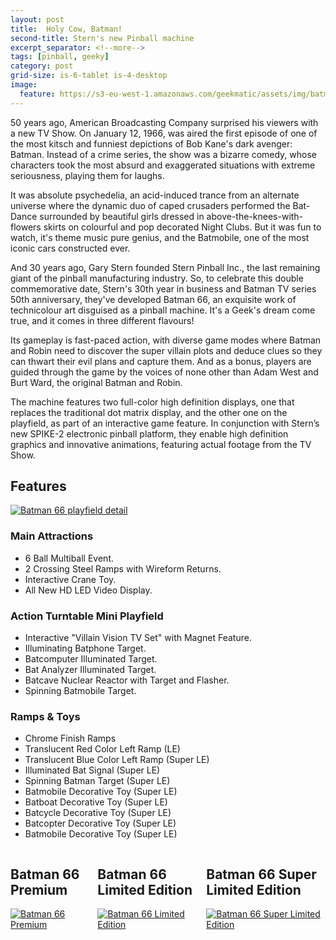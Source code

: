 ```yaml
---
layout: post
title:  Holy Cow, Batman!
second-title: Stern's new Pinball machine
excerpt_separator: <!--more-->
tags: [pinball, geeky]
category: post
grid-size: is-6-tablet is-4-desktop
image:
  feature: https://s3-eu-west-1.amazonaws.com/geekmatic/assets/img/batman66/stern_batman_featured.jpg
---
```

<div class="multiColumn">
<p>50 years ago, American Broadcasting Company surprised his viewers with a new TV Show. On January 12, 1966, was aired the first episode of one of the most kitsch and funniest depictions of Bob Kane's dark avenger: Batman. Instead of a crime series, the show was a bizarre comedy, whose characters took the most absurd and exaggerated situations with extreme seriousness, playing them for laughs.</p>
<p>It was absolute psychedelia, an acid-induced trance from an alternate universe where the dynamic duo of caped crusaders performed the Bat-Dance surrounded by beautiful girls dressed in above-the-knees-with-flowers skirts on colourful and pop decorated Night Clubs. But it was fun to watch, it's theme music pure genius, and the Batmobile, one of the most iconic cars constructed ever.</p>
<p>And 30 years ago, Gary Stern founded Stern Pinball Inc., the last remaining giant of the pinball manufacturing industry. So, to celebrate this double commemorative date, Stern's 30th year in business and Batman TV series 50th anniversary, they've developed Batman 66, an exquisite work of technicolour art disguised as a pinball machine. It's a Geek's dream come true, and it comes in three different flavours!</p>
<p>Its gameplay is fast-paced action, with diverse game modes where Batman and Robin need to discover the super villain plots and deduce clues so they can thwart their evil plans and capture them. And as a bonus, players are guided through the game by the voices of none other than Adam West and Burt Ward, the original Batman and Robin.</p>
<p>The machine features two full-color high definition displays, one that replaces the traditional dot matrix display, and the other one on the playfield, as part of an interactive game feature. In conjunction with Stern’s new SPIKE-2 electronic pinball platform, they enable high definition graphics  and innovative animations, featuring actual footage from the TV Show.</p>
</div>
<h2 class="innerHeader">Features</h2>
<div class="multiColumn">

<a href="https://s3-eu-west-1.amazonaws.com/geekmatic/assets/img/batman66/stern_batman_superlimited_04.jpg" data-lightbox="image" data-title="Batman 66 playfield detail"><img src="https://s3-eu-west-1.amazonaws.com/geekmatic/assets/img/batman66/stern_batman_superlimited_04.jpg" class="image" alt="Batman 66 playfield detail"></a>

<h3 class="subHeader">Main Attractions</h3>
<ul>
  <li>6 Ball Multiball Event.</li>
  <li>2 Crossing Steel Ramps with Wireform Returns.</li>
  <li>Interactive Crane Toy.</li>
  <li>All New HD LED Video Display.</li>
</ul>
<h3 class="subHeader">Action Turntable Mini Playfield</h3>
<ul>
  <li>Interactive "Villain Vision TV Set" with Magnet Feature.</li>
  <li>Illuminating Batphone Target.</li>
  <li>Batcomputer Illuminated Target.</li>
  <li>Bat Analyzer Illuminated Target.</li>
  <li>Batcave Nuclear Reactor with Target and Flasher.</li>
  <li>Spinning Batmobile Target.</li>
</ul>
<h3 class="subHeader">Ramps &amp; Toys</h3>
<ul>
  <li>Chrome Finish Ramps</li>
  <li>Translucent Red Color Left Ramp (LE)</li>
  <li>Translucent Blue Color Left Ramp (Super LE)</li>
  <li>Illuminated Bat Signal (Super LE)</li>
  <li>Spinning Batman Target (Super LE)</li>
  <li>Batmobile Decorative Toy (Super LE)</li>
  <li>Batboat Decorative Toy (Super LE)</li>
  <li>Batcycle Decorative Toy (Super LE)</li>
  <li>Batcopter Decorative Toy (Super LE)</li>
  <li>Batmobile Decorative Toy (Super LE)</li>
</ul> 
</div>
<div class="columns">
<div class="column is-4">
<h2 class="innerHeader">Batman 66 Premium</h2>
<a href="https://s3-eu-west-1.amazonaws.com/geekmatic/assets/img/batman66/stern_batman_side_premium.jpg" data-lightbox="image" data-title="Batman 66 Premium"><img src="https://s3-eu-west-1.amazonaws.com/geekmatic/assets/img/batman66/stern_batman_side_premium.jpg" class="image" alt="Batman 66 Premium"></a>
</div>
<div class="column is-4">
<h2 class="innerHeader">Batman 66 Limited Edition</h2>
<a href="https://s3-eu-west-1.amazonaws.com/geekmatic/assets/img/batman66/stern_batman_side_limited.jpg" data-lightbox="image" data-title="Batman 66 Limited Edition"><img src="https://s3-eu-west-1.amazonaws.com/geekmatic/assets/img/batman66/stern_batman_side_limited.jpg" class="image" alt="Batman 66 Limited Edition"></a>
</div>
<div class="column is-4">
<h2 class="innerHeader">Batman 66 Super Limited Edition</h2>
<a href="https://s3-eu-west-1.amazonaws.com/geekmatic/assets/img/batman66/stern_batman_side_superlimited.jpg" data-lightbox="image" data-title="Batman 66 Super Limited Edition"><img src="https://s3-eu-west-1.amazonaws.com/geekmatic/assets/img/batman66/stern_batman_side_superlimited.jpg" class="image" alt="Batman 66 Super Limited Edition"></a>
</div>
</div>